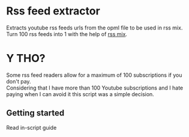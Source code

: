 # Rss feed extractor

Extracts youtube rss feeds urls from the opml file to be used in rss mix.  
Turn 100 rss feeds into 1 with the help of [rss mix](http://rssmix.com/).
# Y THO?  
Some rss feed readers allow for a maximum of 100 subscriptions if you don't pay.  
Considering that I have more than 100 Youtube subscriptions and I hate paying when I can avoid it this script was a simple decision.  
## Getting started  
 Read in-script guide
